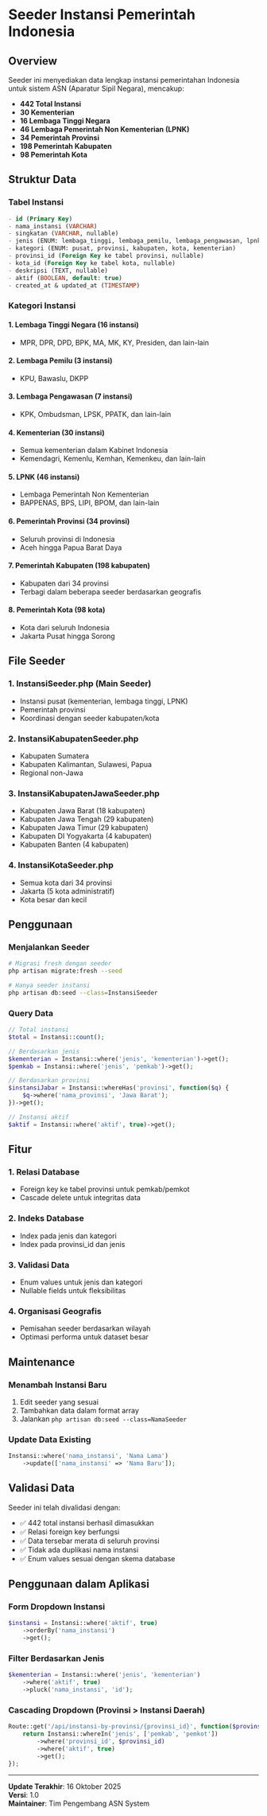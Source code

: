 # Seeder Instansi Pemerintah Indonesia

## Overview
Seeder ini menyediakan data lengkap instansi pemerintahan Indonesia untuk sistem ASN (Aparatur Sipil Negara), mencakup:

- **442 Total Instansi** 
- **30 Kementerian**
- **16 Lembaga Tinggi Negara**
- **46 Lembaga Pemerintah Non Kementerian (LPNK)**
- **34 Pemerintah Provinsi**
- **198 Pemerintah Kabupaten**
- **98 Pemerintah Kota**

## Struktur Data

### Tabel Instansi
```sql
- id (Primary Key)
- nama_instansi (VARCHAR)
- singkatan (VARCHAR, nullable)
- jenis (ENUM: lembaga_tinggi, lembaga_pemilu, lembaga_pengawasan, lpnk, pemprov, pemkab, pemkot, kementerian)
- kategori (ENUM: pusat, provinsi, kabupaten, kota, kementerian)
- provinsi_id (Foreign Key ke tabel provinsi, nullable)
- kota_id (Foreign Key ke tabel kota, nullable)
- deskripsi (TEXT, nullable)
- aktif (BOOLEAN, default: true)
- created_at & updated_at (TIMESTAMP)
```

### Kategori Instansi

#### 1. Lembaga Tinggi Negara (16 instansi)
- MPR, DPR, DPD, BPK, MA, MK, KY, Presiden, dan lain-lain

#### 2. Lembaga Pemilu (3 instansi)
- KPU, Bawaslu, DKPP

#### 3. Lembaga Pengawasan (7 instansi)  
- KPK, Ombudsman, LPSK, PPATK, dan lain-lain

#### 4. Kementerian (30 instansi)
- Semua kementerian dalam Kabinet Indonesia
- Kemendagri, Kemenlu, Kemhan, Kemenkeu, dan lain-lain

#### 5. LPNK (46 instansi)
- Lembaga Pemerintah Non Kementerian
- BAPPENAS, BPS, LIPI, BPOM, dan lain-lain

#### 6. Pemerintah Provinsi (34 provinsi)
- Seluruh provinsi di Indonesia
- Aceh hingga Papua Barat Daya

#### 7. Pemerintah Kabupaten (198 kabupaten)
- Kabupaten dari 34 provinsi
- Terbagi dalam beberapa seeder berdasarkan geografis

#### 8. Pemerintah Kota (98 kota)
- Kota dari seluruh Indonesia
- Jakarta Pusat hingga Sorong

## File Seeder

### 1. InstansiSeeder.php (Main Seeder)
- Instansi pusat (kementerian, lembaga tinggi, LPNK)
- Pemerintah provinsi
- Koordinasi dengan seeder kabupaten/kota

### 2. InstansiKabupatenSeeder.php
- Kabupaten Sumatera
- Kabupaten Kalimantan, Sulawesi, Papua
- Regional non-Jawa

### 3. InstansiKabupatenJawaSeeder.php
- Kabupaten Jawa Barat (18 kabupaten)
- Kabupaten Jawa Tengah (29 kabupaten)  
- Kabupaten Jawa Timur (29 kabupaten)
- Kabupaten DI Yogyakarta (4 kabupaten)
- Kabupaten Banten (4 kabupaten)

### 4. InstansiKotaSeeder.php
- Semua kota dari 34 provinsi
- Jakarta (5 kota administratif)
- Kota besar dan kecil

## Penggunaan

### Menjalankan Seeder
```bash
# Migrasi fresh dengan seeder
php artisan migrate:fresh --seed

# Hanya seeder instansi
php artisan db:seed --class=InstansiSeeder
```

### Query Data
```php
// Total instansi
$total = Instansi::count();

// Berdasarkan jenis
$kementerian = Instansi::where('jenis', 'kementerian')->get();
$pemkab = Instansi::where('jenis', 'pemkab')->get();

// Berdasarkan provinsi
$instansiJabar = Instansi::whereHas('provinsi', function($q) {
    $q->where('nama_provinsi', 'Jawa Barat');
})->get();

// Instansi aktif
$aktif = Instansi::where('aktif', true)->get();
```

## Fitur

### 1. Relasi Database
- Foreign key ke tabel provinsi untuk pemkab/pemkot
- Cascade delete untuk integritas data

### 2. Indeks Database
- Index pada jenis dan kategori
- Index pada provinsi_id dan jenis

### 3. Validasi Data  
- Enum values untuk jenis dan kategori
- Nullable fields untuk fleksibilitas

### 4. Organisasi Geografis
- Pemisahan seeder berdasarkan wilayah
- Optimasi performa untuk dataset besar

## Maintenance

### Menambah Instansi Baru
1. Edit seeder yang sesuai
2. Tambahkan data dalam format array
3. Jalankan `php artisan db:seed --class=NamaSeeder`

### Update Data Existing
```php
Instansi::where('nama_instansi', 'Nama Lama')
    ->update(['nama_instansi' => 'Nama Baru']);
```

## Validasi Data

Seeder ini telah divalidasi dengan:
- ✅ 442 total instansi berhasil dimasukkan
- ✅ Relasi foreign key berfungsi
- ✅ Data tersebar merata di seluruh provinsi
- ✅ Tidak ada duplikasi nama instansi
- ✅ Enum values sesuai dengan skema database

## Penggunaan dalam Aplikasi

### Form Dropdown Instansi
```php
$instansi = Instansi::where('aktif', true)
    ->orderBy('nama_instansi')
    ->get();
```

### Filter Berdasarkan Jenis
```php
$kementerian = Instansi::where('jenis', 'kementerian')
    ->where('aktif', true)
    ->pluck('nama_instansi', 'id');
```

### Cascading Dropdown (Provinsi > Instansi Daerah)
```php
Route::get('/api/instansi-by-provinsi/{provinsi_id}', function($provinsi_id) {
    return Instansi::whereIn('jenis', ['pemkab', 'pemkot'])
        ->where('provinsi_id', $provinsi_id)
        ->where('aktif', true)
        ->get();
});
```

---

**Update Terakhir**: 16 Oktober 2025  
**Versi**: 1.0  
**Maintainer**: Tim Pengembang ASN System
